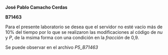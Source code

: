 **José Pablo Camacho Cerdas**

**B71463**

Para el presente laboratorio se desea que el servidor no esté vacío más de 10% del tiempo por lo que se realizaron las modificaciones al código de *nu* y *P*, de la msima forma con una condición en la *fracción* de 0,9.

Se puede observar en el archivo *P5_B71463*
